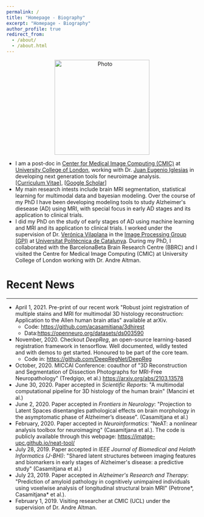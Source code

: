 ```yaml
---
permalink: /
title: "Homepage - Biography"
excerpt: "Homepage - Biography"
author_profile: true
redirect_from: 
  - /about/
  - /about.html
---
```

<p align="center">
  <img src="https://acasamitjana.github.io/images/avatar.jpg?raw=true" alt="Photo" style="width: 250px;"/> 
</p>

* I am a post-doc in [Center for Medical Image Computing (CMIC)](https://www.ucl.ac.uk/medical-image-computing/) at [University College of London](https://www.ucl.ac.uk/), working with Dr. [Juan Eugenio Iglesias](https://sites.google.com/site/jeiglesias/) in developing next generation tools for neuroimage analysis. <br/>
[[Curriculum Vitae]( https://acasamitjana.github.io/personal-webpage-jekyll/files/cv.pdf)], [[Google Scholar](https://scholar.google.es/citations?user=phHLLH0AAAAJ)]
* My main research intests include brain MRI segmentation, statistical learning for multimodal data and bayesian modeling. Over the course of my PhD I have been developing modeling tools to study Alzheimer's diesease (AD) using MRI, with special focus in early AD stages and its application to clinical trials.
* I did my PhD on the study of early stages of AD using machine learning and MRI and its application to clinical trials. I worked under the supervision of Dr. [Verónica Vilaplana](https://imatge.upc.edu/web/people/veronica-vilaplana) in the [Image Processing Group (GPI)](https://imatge.upc.edu/) at [Universitat Politècnica de Catalunya](https://www.upc.edu/). During my PhD, I collaborated with the BarcelonaBeta Brain Research Centre (BBRC) and I visited the Centre for Medical Image Computing (CMIC) at University College of London working with Dr. Andre Altman.

# Recent News
------
* April 1, 2021. Pre-print of our recent work "Robust joint registration of multiple stains  and MRI for multimodal 3D histology reconstruction: Application to the Allen human brain atlas" available at arXiv. 
  - Code: https://github.com/acasamitjana/3dhirest
  - Data:https://openneuro.org/datasets/ds003590
* November, 2020. Checkout *DeepReg*, an open-source learning-based registration framework in tensorflow. Well documented, wildly tested and with demos to get started. Honoured to be part of the core team. 
  - Code in: https://github.com/DeepRegNet/DeepReg
* October, 2020. MICCAI Conference: coauthor of "3D Reconstruction and Segmentation of Dissection Photographs for MRI-Free Neuropathology" (Tredgigo, et al.) https://arxiv.org/abs/2103.13578
* June 30, 2020. Paper accepted in *Scientific Reports*: "A multimodal computational pipeline for 3D histology of the human brain" (Mancini et al.)
* June 2, 2020. Paper accepted in *Frontiers in Neurology*: "Projection to Latent Spaces disentangles pathological effects on brain morphology in the asymptomatic phase of Alzheimer’s disease". (Casamitjana et al.)
* February, 2020. Paper accepted in *Neuroinformatics*: "NeAT: a nonlinear analysis toolbox for neuroimaging" (Casamitjana et al.). The code is publicly available through this webpage: https://imatge-upc.github.io/neat-tool/
* July 28, 2019. Paper accepted in *IEEE Journal of Biomedical and Helath Informatics (J-BHI)*: "Shared latent structures between imaging features and biomarkers in early stages of Alzheimer's disease: a predictive study" (Casamitjana et al.)
* July 23, 2019. Paper accepted in *Alzheimer's Research and Therapy*: "Prediction of amyloid pathology in cognitively unimpaired individuals using voxelwise analysis of longitudinal structural brain MRI" (Petrone\*, Casamitjana\* et al.).
* February 1, 2019. Visiting researcher at CMIC (UCL) under the supervision of Dr. Andre Altman.


